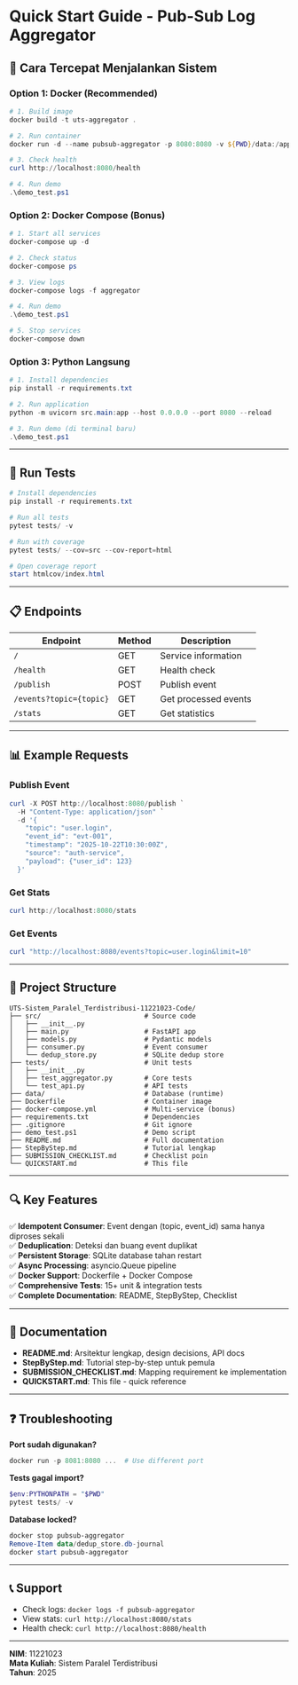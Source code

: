 # Quick Start Guide - Pub-Sub Log Aggregator

## 🚀 Cara Tercepat Menjalankan Sistem

### Option 1: Docker (Recommended)

```powershell
# 1. Build image
docker build -t uts-aggregator .

# 2. Run container
docker run -d --name pubsub-aggregator -p 8080:8080 -v ${PWD}/data:/app/data uts-aggregator

# 3. Check health
curl http://localhost:8080/health

# 4. Run demo
.\demo_test.ps1
```

### Option 2: Docker Compose (Bonus)

```powershell
# 1. Start all services
docker-compose up -d

# 2. Check status
docker-compose ps

# 3. View logs
docker-compose logs -f aggregator

# 4. Run demo
.\demo_test.ps1

# 5. Stop services
docker-compose down
```

### Option 3: Python Langsung

```powershell
# 1. Install dependencies
pip install -r requirements.txt

# 2. Run application
python -m uvicorn src.main:app --host 0.0.0.0 --port 8080 --reload

# 3. Run demo (di terminal baru)
.\demo_test.ps1
```

---

## 🧪 Run Tests

```powershell
# Install dependencies
pip install -r requirements.txt

# Run all tests
pytest tests/ -v

# Run with coverage
pytest tests/ --cov=src --cov-report=html

# Open coverage report
start htmlcov/index.html
```

---

## 📋 Endpoints

| Endpoint | Method | Description |
|----------|--------|-------------|
| `/` | GET | Service information |
| `/health` | GET | Health check |
| `/publish` | POST | Publish event |
| `/events?topic={topic}` | GET | Get processed events |
| `/stats` | GET | Get statistics |

---

## 📊 Example Requests

### Publish Event

```powershell
curl -X POST http://localhost:8080/publish `
  -H "Content-Type: application/json" `
  -d '{
    "topic": "user.login",
    "event_id": "evt-001",
    "timestamp": "2025-10-22T10:30:00Z",
    "source": "auth-service",
    "payload": {"user_id": 123}
  }'
```

### Get Stats

```powershell
curl http://localhost:8080/stats
```

### Get Events

```powershell
curl "http://localhost:8080/events?topic=user.login&limit=10"
```

---

## 📁 Project Structure

```
UTS-Sistem_Paralel_Terdistribusi-11221023-Code/
├── src/                          # Source code
│   ├── __init__.py
│   ├── main.py                   # FastAPI app
│   ├── models.py                 # Pydantic models
│   ├── consumer.py               # Event consumer
│   └── dedup_store.py            # SQLite dedup store
├── tests/                        # Unit tests
│   ├── __init__.py
│   ├── test_aggregator.py        # Core tests
│   └── test_api.py               # API tests
├── data/                         # Database (runtime)
├── Dockerfile                    # Container image
├── docker-compose.yml            # Multi-service (bonus)
├── requirements.txt              # Dependencies
├── .gitignore                    # Git ignore
├── demo_test.ps1                 # Demo script
├── README.md                     # Full documentation
├── StepByStep.md                 # Tutorial lengkap
├── SUBMISSION_CHECKLIST.md       # Checklist poin
└── QUICKSTART.md                 # This file
```

---

## 🔍 Key Features

✅ **Idempotent Consumer**: Event dengan (topic, event_id) sama hanya diproses sekali  
✅ **Deduplication**: Deteksi dan buang event duplikat  
✅ **Persistent Storage**: SQLite database tahan restart  
✅ **Async Processing**: asyncio.Queue pipeline  
✅ **Docker Support**: Dockerfile + Docker Compose  
✅ **Comprehensive Tests**: 15+ unit & integration tests  
✅ **Complete Documentation**: README, StepByStep, Checklist  

---

## 📖 Documentation

- **README.md**: Arsitektur lengkap, design decisions, API docs
- **StepByStep.md**: Tutorial step-by-step untuk pemula
- **SUBMISSION_CHECKLIST.md**: Mapping requirement ke implementation
- **QUICKSTART.md**: This file - quick reference

---

## ❓ Troubleshooting

**Port sudah digunakan?**
```powershell
docker run -p 8081:8080 ...  # Use different port
```

**Tests gagal import?**
```powershell
$env:PYTHONPATH = "$PWD"
pytest tests/ -v
```

**Database locked?**
```powershell
docker stop pubsub-aggregator
Remove-Item data/dedup_store.db-journal
docker start pubsub-aggregator
```

---

## 📞 Support

- Check logs: `docker logs -f pubsub-aggregator`
- View stats: `curl http://localhost:8080/stats`
- Health check: `curl http://localhost:8080/health`

---

**NIM**: 11221023  
**Mata Kuliah**: Sistem Paralel Terdistribusi  
**Tahun**: 2025
